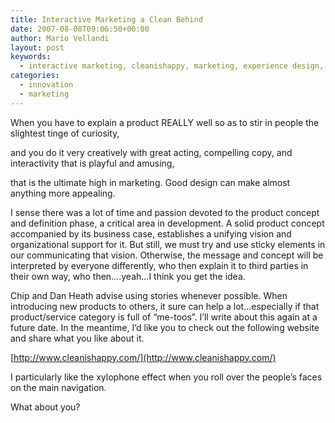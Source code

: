 ```yaml
---
title: Interactive Marketing a Clean Behind
date: 2007-08-08T09:06:50+00:00
author: Mario Vellandi
layout: post
keywords:
  - interactive marketing, cleanishappy, marketing, experience design, flash, multimedia, toilet manufacturer, website
categories:
  - innovation
  - marketing
---
```

When you have to explain a product REALLY well so as to stir in people the slightest tinge of curiosity,

and you do it very creatively with great acting, compelling copy, and interactivity that is playful and amusing,

that is the ultimate high in marketing. Good design can make almost anything more appealing.

I sense there was a lot of time and passion devoted to the product concept and definition phase, a critical area in development. A solid product concept accompanied by its business case, establishes a unifying vision and organizational support for it. But still, we must try and use sticky elements in our communicating that vision. Otherwise, the message and concept will be interpreted by everyone differently, who then explain it to third parties in their own way, who then&#8230;.yeah&#8230;I think you get the idea.

Chip and Dan Heath advise using stories whenever possible. When introducing new products to others, it sure can help a lot&#8230;especially if that product/service category is full of &#8220;me-toos&#8221;. I&#8217;ll write about this again at a future date. In the meantime, I&#8217;d like you to check out the following website and share what you like about it.

[http://www.cleanishappy.com/](http://www.cleanishappy.com/)

I particularly like the xylophone effect when you roll over the people&#8217;s faces on the main navigation.

What about you?
